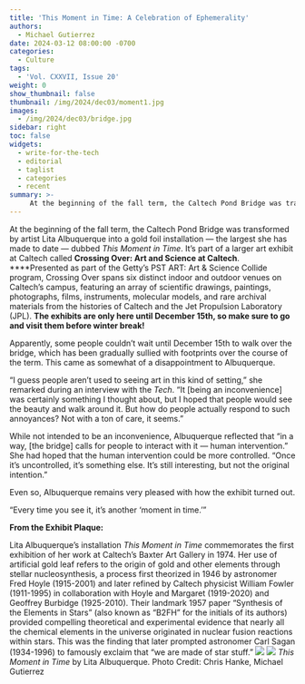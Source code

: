 ```yaml
---
title: 'This Moment in Time: A Celebration of Ephemerality'
authors:
  - Michael Gutierrez
date: 2024-03-12 08:00:00 -0700
categories:
  - Culture
tags:
  - 'Vol. CXXVII, Issue 20'
weight: 0
show_thumbnail: false
thumbnail: /img/2024/dec03/moment1.jpg
images:
  - /img/2024/dec03/bridge.jpg
sidebar: right
toc: false
widgets:
  - write-for-the-tech
  - editorial
  - taglist
  - categories
  - recent
summary: >-
     At the beginning of the fall term, the Caltech Pond Bridge was transformed by artist Lita Albuquerque into a gold foil installation — the largest she has made to date — dubbed *This Moment in Time*. It’s part of a larger art exhibit at Caltech called **Crossing Over: Art and Science at Caltech**. Apparently, some people couldn’t wait until December 15th to walk over the bridge, which has been gradually sullied with footprints over the course of the term. This came as somewhat of a disappointment to Albuquerque.
---
```


At the beginning of the fall term, the Caltech Pond Bridge was transformed by artist Lita Albuquerque into a gold foil installation — the largest she has made to date — dubbed *This Moment in Time*. It’s part of a larger art exhibit at Caltech called **Crossing Over: Art and Science at Caltech**. ****Presented as part of the Getty’s PST ART: Art & Science Collide program, Crossing Over spans six distinct indoor and outdoor venues on Caltech’s campus, featuring an array of scientific drawings, paintings, photographs, films, instruments, molecular models, and rare archival materials from the histories of Caltech and the Jet Propulsion Laboratory (JPL). **The exhibits are only here until December 15th, so make sure to go and visit them before winter break!**

Apparently, some people couldn’t wait until December 15th to walk over the bridge, which has been gradually sullied with footprints over the course of the term. This came as somewhat of a disappointment to Albuquerque.

“I guess people aren’t used to seeing art in this kind of setting,” she remarked during an interview with the *Tech*. “It [being an inconvenience] was certainly something I thought about, but I hoped that people would see the beauty and walk around it. But how do people actually respond to such annoyances? Not with a ton of care, it seems.”

While not intended to be an inconvenience, Albuquerque reflected that “in a way, [the bridge] calls for people to interact with it — human intervention.” She had hoped that the human intervention could be more controlled. “Once it’s uncontrolled, it’s something else. It’s still interesting, but not the original intention.”

Even so, Albuquerque remains very pleased with how the exhibit turned out.

“Every time you see it, it’s another ‘moment in time.’”

**From the Exhibit Plaque:**

Lita Albuquerque’s installation *This Moment in Time* commemorates the first exhibition of her work at Caltech’s Baxter Art Gallery in 1974. Her use of artificial gold leaf refers to the origin of gold and other elements through stellar nucleosynthesis, a process first theorized in 1946 by astronomer Fred Hoyle (1915-2001) and later refined by Caltech physicist William Fowler (1911-1995) in collaboration with Hoyle and Margaret (1919-2020) and Geoffrey Burbidge (1925-2010). Their landmark 1957 paper “Synthesis of the Elements in Stars” (also known as “B2FH” for the initials of its authors) provided compelling theoretical and experimental evidence that nearly all the chemical elements in the universe originated in nuclear fusion reactions within stars. This was the finding that later prompted astronomer Carl Sagan (1934-1996) to famously exclaim that “we are made of star stuff.”
![](/img/2024/dec03/moment1.jpg)
![](/img/2024/dec03/bridge.jpg)
*This Moment in Time* by Lita Albuquerque. Photo Credit: Chris Hanke, Michael Gutierrez

